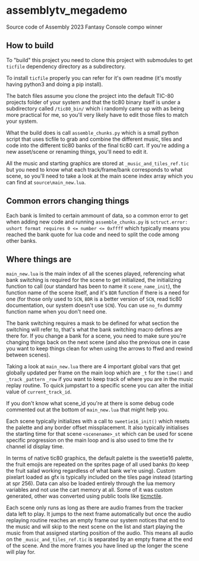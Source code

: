 # assemblytv_megademo
Source code of Assembly 2023 Fantasy Console compo winner

## How to build

To "build" this project you need to clone this project with submodules to get `ticfile` dependency directory as a subdirectory.

To install `ticfile` properly you can refer for it's own readme (it's mostly having python3 and doing a pip install).

The batch files assume you clone the project into the default TIC-80 projects folder of your system and that the tic80 binary itself is under a subdirectory called `/tic80_bin/` which i randomly came up with as being more practical for me, so you'll very likely have to edit those files to match your system.

What the build does is call `assemble_chunks.py` which is a small python script that uses ticfile to grab and combine the different music, tiles and code into the different tic80 banks of the final tic80 cart. If you're adding a new asset/scene or renaming things, you'll need to edit it.

All the music and starting graphics are stored at `_music_and_tiles_ref.tic` but you need to know what each track/frame/bank corresponds to what scene, so you'll need to take a look at the main scene index array which you can find at `source\main_new.lua`.

## Common errors changing things

Each bank is limited to certain ammount of data, so a common error to get when adding new code and running `assemble_chunks.py` is `sctruct.error: ushort format requires 0 <= number <= 0xffff` which typically means you reached the bank quote for lua code and need to split the code among other banks.

## Where things are

`main_new.lua` is the main index of all the scenes played, referencing what bank switching is required for the scene to get initialized, the initializing function to call (our standard has been to name it `scene_name_init`), the function name of the scene itself, and it's `BDR` function if there is a need for one (for those only used to `SCN`, `BDR` is a better version of `SCN`, read tic80 documentation, our system doesn't use `SCN`). You can use `no_fn` dummy function name when you don't need one.

The bank switching requires a mask to be defined for what section the switching will refer to, that's what the bank switching macro defines are there for. If you change a bank for a scene, you need to make sure you're changing things back on the next scene (and also the previous one in case you want to keep things clean for when using the arrows to ffwd and rewind between scenes).

Taking a look at `main_new.lua` there are 4 important global vars that get globally updated per frame on the main loop which are `_t` for the `time()` and `_track` `_pattern` `_row` if you want to keep track of where you are in the music replay routine. To quick jumpstart to a specific scene you can alter the initial value of `current_track_id`.

If you don't know what scene_id you're at there is some debug code commented out at the bottom of `main_new.lua` that might help you.

Each scene typically initializes with a call to `sweetie16_init()` which resets the palette and any border offset missplacement. It also typically initialises the starting time for that scene `<scenename>_st` which can be used for scene specific progression on the main loop and is also used to time the tv channel id display time.

In terms of native tic80 graphics, the default palette is the sweetie16 palette, the fruit emojis are repeated on the sprites page of all used banks (to keep the fruit salad working regardless of what bank we're using). Custom pixelart loaded as gfx is typically included on the tiles page instead (starting at spr 256). Data can also be loaded entirely through the lua memory variables and not use the cart memory at all. Some of it was custom generated, other was converted using public tools like [ticmctile](https://github.com/PhilSwiss/ticmctile).

Each scene only runs as long as there are audio frames from the tracker data left to play. It jumps to the next frame automatically but once the audio replaying routine reaches an empty frame our system notices that end to the music and will skip to the next scene on the list and start playing the music from that assigned starting position of the audio. This means all audio on the `_music_and_tiles_ref.tic` is separated by an empty frame at the end of the scene. And the more frames you have lined up the longer the scene will play for.

